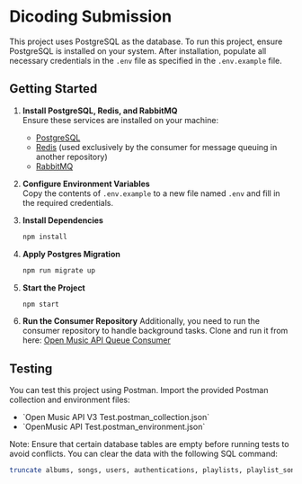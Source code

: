 # Dicoding Submission

This project uses PostgreSQL as the database. To run this project, ensure PostgreSQL is installed on your system. After installation, populate all necessary credentials in the `.env` file as specified in the `.env.example` file.

## Getting Started

1. **Install PostgreSQL, Redis, and RabbitMQ**  
   Ensure these services are installed on your machine:

   - [PostgreSQL](https://www.postgresql.org/download/)
   - [Redis](https://redis.io/download) (used exclusively by the consumer for message queuing in another repository)
   - [RabbitMQ](https://www.rabbitmq.com/download.html)

2. **Configure Environment Variables**  
   Copy the contents of `.env.example` to a new file named `.env` and fill in the required credentials.

3. **Install Dependencies**
   ```bash
   npm install
   ```
4. **Apply Postgres Migration**
   ```bash
   npm run migrate up
   ```
5. **Start the Project**
   ```bash
   npm start
   ```
6. **Run the Consumer Repository**
   Additionally, you need to run the consumer repository to handle background tasks. Clone and run it from here:
   [Open Music API Queue Consumer](https://github.com/fajrianwarf/open-music-api-queue-consumer)

## Testing

You can test this project using Postman. Import the provided Postman collection and environment files:

<ul>
  <li>`Open Music API V3 Test.postman_collection.json`</li>
  <li>`OpenMusic API Test.postman_environment.json`</li>
</ul>

Note: Ensure that certain database tables are empty before running tests to avoid conflicts. You can clear the data with the following SQL command:

```bash
truncate albums, songs, users, authentications, playlists, playlist_songs, playlist_song_activities, collaborations, user_album_likes;
```
